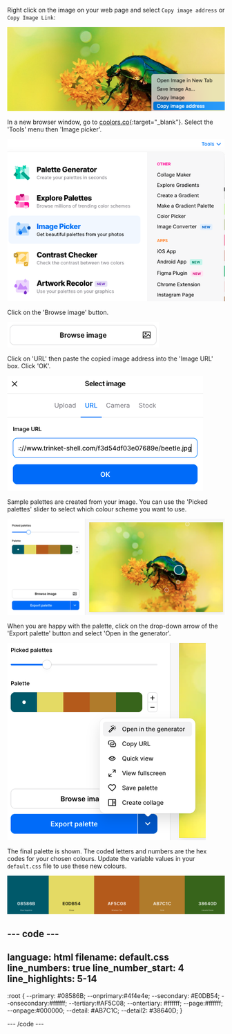 Right click on the image on your web page and select `Copy image address` or `Copy Image Link`:

![The output area in Trinket with a large beetle image. The right-click menu has an option selected to 'Copy image address'.](images/copy-image-address.png)

In a new browser window, go to [coolors.co](https://coolors.co){:target="_blank"}. Select the 'Tools' menu then 'Image picker'.

![The coolors.co website with tolls selected from the top right corner. The 'Image picker' tool is highlighted in the drop-down menu.](images/image-picker-menu.png)

Click on the 'Browse image' button.

![The browse image button.](images/browse-image-button.png)

Click on 'URL' then paste the copied image address into the 'Image URL' box. Click 'OK'.

![The Select image box with URL selected and the image address for the beetle image copied in.](images/select-image-box.png)

Sample palettes are created from your image. You can use the 'Picked palettes' slider to select which colour scheme you want to use.

![The picked palette slider is a third of the way across. The image is shown with hotspots showing where the colours have been selected from.](images/generated-image-palettes.png)

When you are happy with the palette, click on the drop-down arrow of the 'Export palette' button and select 'Open in the generator'.

![The Export palette menu with the top item 'open in the generator' selected.](images/generate-palette-menu.png)

The final palette is shown. The coded letters and numbers are the hex codes for your chosen colours. Update the variable values in your `default.css` file to use these new colours.

![Squares of colour with the hex codes written on them.](images/final-image-palette.png)

## --- code ---

language: html
filename: default.css
line_numbers: true
line_number_start: 4
line_highlights: 5-14
----------------------------------------------------------

:root {
\--primary: #08586B;
\--onprimary:#4f4e4e;
\--secondary: #E0DB54;
\--onsecondary:#ffffff;
\--tertiary:#AF5C08;
\--ontertiary: #ffffff;
\--page:#ffffff;
\--onpage:#000000;
\--detail: #AB7C1C;
\--detail2: #38640D;
}

\--- /code ---

